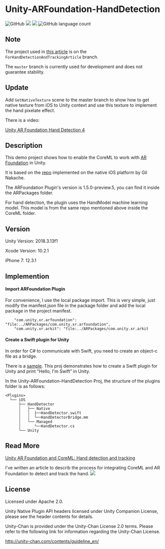 # Unity-ARFoundation-HandDetection
![GitHub](https://img.shields.io/github/license/chenjd/Unity-ARFoundation-HandDetection)
![](https://img.shields.io/badge/platform-iOS-brightgreen)
![](https://img.shields.io/badge/unity-2018.3%2B-brightgreen)
![GitHub language count](https://img.shields.io/github/languages/count/chenjd/Unity-ARFoundation-HandDetection)


## Note

The project used in [this article](https://medium.com/chenjd-xyz/unity-ar-foundation-and-coreml-hand-detection-and-tracking-b74c592206c5) is on the `ForHandDetectionAndTrackingArticle` branch. 

The `master` branch is currently used for development and does not guarantee stability.

## Update

Add `GetNativeTexture` scene to the master branch to show how to get native texture from iOS to Unity context and use this texture to implement the hand pixelate effect.

There is a video:

[Unity AR Foundation Hand Detection 4
](https://www.youtube.com/watch?v=l0ZY2YEu7Ts)

## Description

This demo project shows how to enable the CoreML to work with [AR Foundation](https://docs.unity3d.com/Packages/com.unity.xr.arfoundation@1.5/manual/index.html) in Unity.

It is based on the [repo](https://github.com/giln/ARML) implemented on the native iOS platform by Gil Nakache.

The ARFoundation Plugin's version is 1.5.0-preview.5, you can find it inside the ARPackages folder.

For hand detection, the plugin uses the HandModel machine learning model. This model is from the same repo mentioned above inside the CoreML folder.


## Version

Unity Version: 2018.3.13f1

Xcode Version: 10.2.1

iPhone 7: 12.3.1

## Implemention

#### Import ARFoundation Plugin

For convenience, I use the local package import. This is very simple, just modify the manifest.json file in the package folder and add the local package in the project manifest.

```
    "com.unity.xr.arfoundation": "file:../ARPackages/com.unity.xr.arfoundation",
    "com.unity.xr.arkit": "file:../ARPackages/com.unity.xr.arkit

```

#### Create a Swift plugin for Unity

In order for C# to communicate with Swift, you need to create an object-c file as a bridge.

There is a [sample](https://github.com/chenjd/Unity-Hello-Swift). This proj demonstrates how to create a Swift plugin for Unity and print "Hello, I'm Swift" in Unity.

In the Unity-ARFoundation-HandDetection Proj, the structure of the plugins folder is as follows:

```none
<Plugins>
  └── iOS
      ├── HandDetector
      │   ├── Native
      │   │  ├──HandDetector.swift
      │   │  └──HandDetectorBridge.mm
      │   └── Managed
      │      └──HandDetector.cs
      └── Unity
```

## Read More
[Unity AR Foundation and CoreML: Hand detection and tracking
](http://www.jiadongchen.com/2019/07/unity-ar-foundation-and-coreml-hand-detection-and-tracking/)

I've written an article to describ the process for integrating CoreML and AR Foundation to detect and track the hand.
![](Res/handdetection.png)



## License
Licensed under Apache 2.0.

Unity Native Plugin API headers licensed under Unity Companion License, please see the header contents for details.

Unity-Chan is provided under the Unity-Chan License 2.0 terms.
Please refer to the following link for information regarding the Unity-Chan License.

http://unity-chan.com/contents/guideline_en/





